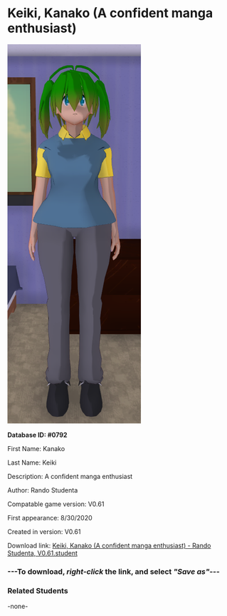 # Keiki, Kanako (A confident manga enthusiast)

<img src="../../Files/Images/Keiki, Kanako (A confident manga enthusiast).png" title="Keiki, Kanako (A confident manga enthusiast) - Rando Studenta, V0.61">

**Database ID: #0792**

First Name: Kanako

Last Name: Keiki

Description: A confident manga enthusiast

Author: Rando Studenta

Compatable game version: V0.61

First appearance: 8/30/2020

Created in version: V0.61

Download link: <a href="https://raw.githubusercontent.com/Arbiter1223/Daigaku-Gurashi-Custom-Students/master/Files/Student%20Files/Keiki%2C%20Kanako%20(A%20confident%20manga%20enthusiast)%20-%20Rando%20Studenta%2C%20V0.61.student">Keiki, Kanako (A confident manga enthusiast) - Rando Studenta, V0.61.student</a>

### ---**To download, _right-click_ the link, and select _"Save as"_**---

### Related Students

-none-
